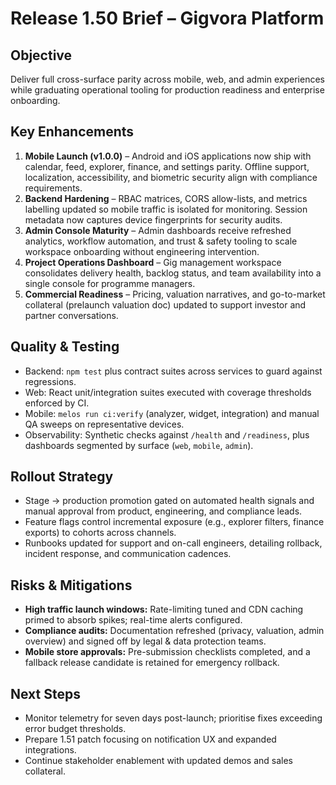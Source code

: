 # Release 1.50 Brief – Gigvora Platform

## Objective
Deliver full cross-surface parity across mobile, web, and admin experiences while graduating operational tooling for production readiness and enterprise onboarding.

## Key Enhancements
1. **Mobile Launch (v1.0.0)** – Android and iOS applications now ship with calendar, feed, explorer, finance, and settings parity. Offline support, localization, accessibility, and biometric security align with compliance requirements.
2. **Backend Hardening** – RBAC matrices, CORS allow-lists, and metrics labelling updated so mobile traffic is isolated for monitoring. Session metadata now captures device fingerprints for security audits.
3. **Admin Console Maturity** – Admin dashboards receive refreshed analytics, workflow automation, and trust & safety tooling to scale workspace onboarding without engineering intervention.
4. **Project Operations Dashboard** – Gig management workspace consolidates delivery health, backlog status, and team availability into a single console for programme managers.
5. **Commercial Readiness** – Pricing, valuation narratives, and go-to-market collateral (prelaunch valuation doc) updated to support investor and partner conversations.

## Quality & Testing
- Backend: `npm test` plus contract suites across services to guard against regressions.
- Web: React unit/integration suites executed with coverage thresholds enforced by CI.
- Mobile: `melos run ci:verify` (analyzer, widget, integration) and manual QA sweeps on representative devices.
- Observability: Synthetic checks against `/health` and `/readiness`, plus dashboards segmented by surface (`web`, `mobile`, `admin`).

## Rollout Strategy
- Stage → production promotion gated on automated health signals and manual approval from product, engineering, and compliance leads.
- Feature flags control incremental exposure (e.g., explorer filters, finance exports) to cohorts across channels.
- Runbooks updated for support and on-call engineers, detailing rollback, incident response, and communication cadences.

## Risks & Mitigations
- **High traffic launch windows:** Rate-limiting tuned and CDN caching primed to absorb spikes; real-time alerts configured.
- **Compliance audits:** Documentation refreshed (privacy, valuation, admin overview) and signed off by legal & data protection teams.
- **Mobile store approvals:** Pre-submission checklists completed, and a fallback release candidate is retained for emergency rollback.

## Next Steps
- Monitor telemetry for seven days post-launch; prioritise fixes exceeding error budget thresholds.
- Prepare 1.51 patch focusing on notification UX and expanded integrations.
- Continue stakeholder enablement with updated demos and sales collateral.
